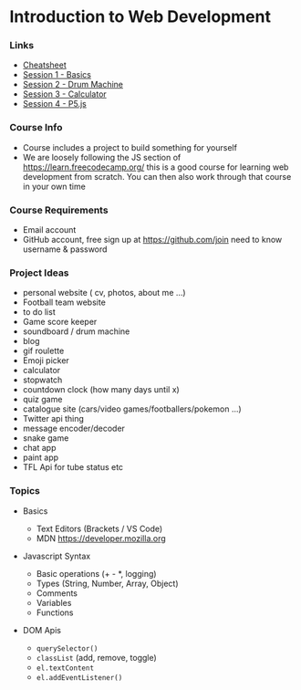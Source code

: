 # Introduction to Web Development

### Links
* [Cheatsheet](cheatsheet.md)
* [Session 1 - Basics](session-1.md)
* [Session 2 - Drum Machine](session-2.md)
* [Session 3 - Calculator](session-3.md)
* [Session 4 - P5.js](session-4.md)


### Course Info
* Course includes a project to build something for yourself
* We are loosely following the JS section of https://learn.freecodecamp.org/ this is a good course for learning web development from scratch. You can then also work through that course in your own time

### Course Requirements
* Email account
* GitHub account, free sign up at https://github.com/join need to know username & password

### Project Ideas

* personal website ( cv, photos, about me …)
* Football team website
* to do list
* Game score keeper
* soundboard / drum machine
* blog
* gif roulette
* Emoji picker
* calculator
* stopwatch
* countdown clock (how many days until x)
* quiz game
* catalogue site (cars/video games/footballers/pokemon ...)
* Twitter api thing
* message encoder/decoder
* snake game
* chat app
* paint app
* TFL Api for tube status etc

### Topics

* Basics
  * Text Editors (Brackets / VS Code)
  * MDN https://developer.mozilla.org

* Javascript Syntax
  * Basic operations (+ - *, logging)
  * Types (String, Number, Array, Object)
  * Comments
  * Variables
  * Functions

* DOM Apis
  * `querySelector()`
  * `classList` (add, remove, toggle)
  * `el.textContent`
  * `el.addEventListener()`


